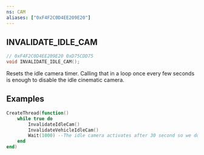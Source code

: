 ```yaml
---
ns: CAM
aliases: ["0xF4F2C0D4EE209E20"]
---
```

## INVALIDATE_IDLE_CAM

```c
// 0xF4F2C0D4EE209E20 0xD75CDD75
void INVALIDATE_IDLE_CAM();
```

Resets the idle camera timer. Calling that in a loop once every few seconds is enough to disable the idle cinematic camera.

## Examples
```lua
CreateThread(function()
	while true do
		InvalidateIdleCam()
		InvalidateVehicleIdleCam()
		Wait(1000) --The idle camera activates after 30 second so we don't need to call this per frame
	end
end)
```
